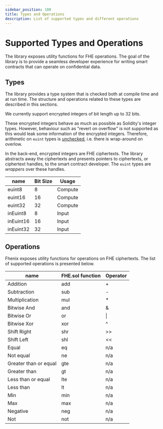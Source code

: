 ```yaml
---
sidebar_position: 100
title: Types and Operations
description: List of supported types and different operations
---
```


# Supported Types and Operations

The library exposes utility functions for FHE operations. The goal of the library is to provide a seamless developer experience for writing smart contracts that can operate on confidential data.

## Types

The library provides a type system that is checked both at compile time and at run time. The structure and operations related to these types are described in this sections.

We currently support encrypted integers of bit length up to 32 bits.

These encrypted integers behave as much as possible as Solidity's integer types. However, behaviour such as "revert on overflow" is not supported as this would leak some information of the encrypted integers. Therefore, arithmetic on `euint` types is [unchecked](https://docs.soliditylang.org/en/latest/control-structures.html#checked-or-unchecked-arithmetic), i.e. there is wrap-around on overlow.

In the back-end, encrypted integers are FHE ciphertexts. The library abstracts away the ciphertexts and presents pointers to ciphertexts, or ciphertext handles, to the smart contract developer. The `euint` types are _wrappers_ over these handles.

| name      | Bit Size | Usage   |
|-----------|----------|---------|
| euint8    | 8        | Compute |
| euint16   | 16       | Compute |
| euint32   | 32       | Compute |
| inEuint8  | 8        | Input   |
| inEuint16 | 16       | Input   |
| inEuint32 | 32       | Input   |

## Operations

Fhenix exposes utility functions for operations on FHE ciphertexts. The list of supported operations is presented below.

| name                  | FHE.sol function | Operator |
|-----------------------|------------------|----------|
| Addition              | add              | +        |
| Subtraction           | sub              | -        |
| Multiplication        | mul              | *        |
| Bitwise And           | and              | &        |
| Bitwise Or            | or               | \|       |
| Bitwise Xor           | xor              | ^        |
| Shift Right           | shr              | &gt;&gt; |
| Shift Left            | shl              | &lt;&lt; |
| Equal                 | eq               | n/a      |
| Not equal             | ne               | n/a      |
| Greater than or equal | gte              | n/a      |
| Greater than          | gt               | n/a      |
| Less than or equal    | lte              | n/a      |
| Less than             | lt               | n/a      |
| Min                   | min              | n/a      |
| Max                   | max              | n/a      |
| Negative              | neg              | n/a      |
| Not                   | not              | n/a      |

